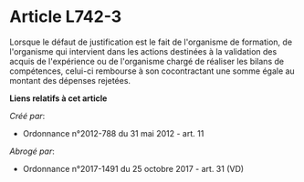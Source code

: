 # Article L742-3

Lorsque le défaut de justification est le fait de l'organisme de formation, de l'organisme qui intervient dans les actions
destinées à la validation des acquis de l'expérience ou de l'organisme chargé de réaliser les bilans de compétences, celui-ci
rembourse à son cocontractant une somme égale au montant des dépenses rejetées.

**Liens relatifs à cet article**

_Créé par_:

  - Ordonnance n°2012-788 du 31 mai 2012 - art. 11

_Abrogé par_:

  - Ordonnance n°2017-1491 du 25 octobre 2017 - art. 31 (VD)

